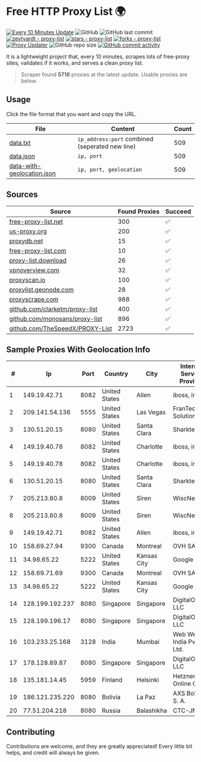 
# Free HTTP Proxy List 🌍

[![Every 10 Minutes Update](https://github.com/mertguvencli/http-proxy-list/actions/workflows/main.yml/badge.svg?branch=main)](https://github.com/mertguvencli/http-proxy-list/actions/workflows/main.yml)
![GitHub](https://img.shields.io/github/license/mertguvencli/http-proxy-list)
![GitHub last commit](https://img.shields.io/github/last-commit/mertguvencli/http-proxy-list)
[![zevtyardt - proxy-list](https://img.shields.io/static/v1?label=zevtyardt&message=proxy-list&color=blue&logo=github)](https://github.com/zevtyardt/proxy-list "Go to GitHub repo")
[![stars - proxy-list](https://img.shields.io/github/stars/zevtyardt/proxy-list?style=social)](https://github.com/zevtyardt/proxy-list)
[![forks - proxy-list](https://img.shields.io/github/forks/zevtyardt/proxy-list?style=social)](https://github.com/zevtyardt/proxy-list)
[![Proxy Updater](https://github.com/zevtyardt/proxy-list/workflows/Proxy%20Updater/badge.svg)](https://github.com/zevtyardt/proxy-list/actions?query=workflow:"Proxy+Updater")
![GitHub repo size](https://img.shields.io/github/repo-size/zevtyardt/proxy-list)
[![GitHub commit activity](https://img.shields.io/github/commit-activity/m/zevtyardt/proxy-list?logo=commits)](https://github.com/zevtyardt/proxy-list/commits/main)

It is a lightweight project that, every 10 minutes, scrapes lots of free-proxy sites, validates if it works, and serves a clean proxy list.

> Scraper found **5718** proxies at the latest update. Usable proxies are below.

## Usage

Click the file format that you want and copy the URL.

|File|Content|Count|
|----|-------|-----|
|[data.txt](https://raw.githubusercontent.com/mertguvencli/http-proxy-list/main/proxy-list/data.txt)|`ip_address:port` combined (seperated new line)|509|
|[data.json](https://raw.githubusercontent.com/mertguvencli/http-proxy-list/main/proxy-list/data.json)|`ip, port`|509|
|[data-with-geolocation.json](https://raw.githubusercontent.com/mertguvencli/http-proxy-list/main/proxy-list/data-with-geolocation.json)|`ip, port, geolocation`|509|

## Sources

|Source|Found Proxies|Succeed|
|------|-------------|-------|
|[free-proxy-list.net](https://free-proxy-list.net)|300|✅|
|[us-proxy.org](https://www.us-proxy.org)|200|✅|
|[proxydb.net](http://proxydb.net)|15|✅|
|[free-proxy-list.com](https://free-proxy-list.com/?page=&port=&type%5B%5D=http&type%5B%5D=https&up_time=0&search=Search)|10|✅|
|[proxy-list.download](https://www.proxy-list.download/HTTP)|26|✅|
|[vpnoverview.com](https://vpnoverview.com/privacy/anonymous-browsing/free-proxy-servers)|32|✅|
|[proxyscan.io](https://www.proxyscan.io)|100|✅|
|[proxylist.geonode.com](https://proxylist.geonode.com/api/proxy-list?limit=300&page=1&sort_by=lastChecked&sort_type=desc&protocols=http,https)|28|✅|
|[proxyscrape.com](https://api.proxyscrape.com/v2/?request=displayproxies&protocol=http&timeout=10000&country=all&ssl=all&anonymity=all)|988|✅|
|[github.com/clarketm/proxy-list](https://raw.githubusercontent.com/clarketm/proxy-list/master/proxy-list-raw.txt)|400|✅|
|[github.com/monosans/proxy-list](https://raw.githubusercontent.com/monosans/proxy-list/main/proxies/http.txt)|896|✅|
|[github.com/TheSpeedX/PROXY-List](https://raw.githubusercontent.com/TheSpeedX/PROXY-List/master/http.txt)|2723|✅|


## Sample Proxies With Geolocation Info

|#|Ip|Port|Country|City|Internet Service Provider|
|-|--|----|-------|----|-------------------------|
|1|149.19.42.71|8082|United States|Allen|iboss, inc|
|2|209.141.54.136|5555|United States|Las Vegas|FranTech Solutions|
|3|130.51.20.15|8080|United States|Santa Clara|Sharktech|
|4|149.19.40.78|8082|United States|Charlotte|iboss, inc|
|5|149.19.40.78|8082|United States|Charlotte|iboss, inc|
|6|130.51.20.15|8080|United States|Santa Clara|Sharktech|
|7|205.213.80.8|8009|United States|Siren|WiscNet|
|8|205.213.80.8|8009|United States|Siren|WiscNet|
|9|149.19.42.71|8082|United States|Allen|iboss, inc|
|10|158.69.27.94|9300|Canada|Montreal|OVH SAS|
|11|34.98.65.22|5222|United States|Kansas City|Google LLC|
|12|158.69.71.69|9300|Canada|Montreal|OVH SAS|
|13|34.98.65.22|5222|United States|Kansas City|Google LLC|
|14|128.199.192.237|8080|Singapore|Singapore|DigitalOcean, LLC|
|15|128.199.196.17|8080|Singapore|Singapore|DigitalOcean, LLC|
|16|103.233.25.168|3128|India|Mumbai|Web Werks India Pvt. Ltd.|
|17|178.128.89.87|8080|Singapore|Singapore|DigitalOcean, LLC|
|18|135.181.14.45|5959|Finland|Helsinki|Hetzner Online GmbH|
|19|186.121.235.220|8080|Bolivia|La Paz|AXS Bolivia S. A.|
|20|77.51.204.218|8080|Russia|Balashikha|CTC-JNPR|



## Contributing

Contributions are welcome, and they are greatly appreciated! Every
little bit helps, and credit will always be given.

